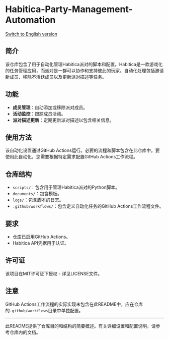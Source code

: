 # Habitica-Party-Management-Automation

[Switch to English version](README_en.md)

## 简介

该仓库包含了用于自动化管理Habitica派对的脚本和配置。Habitica是一款游戏化的任务管理应用，而派对是一群可以协作和支持彼此的玩家。自动化处理包括邀请新成员、移除不活跃成员以及更新派对描述等任务。

## 功能

- **成员管理**：自动添加或移除派对成员。
- **活动监控**：跟踪成员活动。
- **派对描述更新**：定期更新派对描述以包含相关信息。

## 使用方法

该自动化设置通过GitHub Actions运行。必要的流程和脚本包含在此仓库中。要使用此自动化，您需要根据特定需求配置GitHub Actions工作流程。

## 仓库结构

- `scripts/`：包含用于管理Habitica派对的Python脚本。
- `documents/`：包含模板。
- `logs/`：包含脚本的日志。
- `.github/workflows/`：包含定义自动化任务的GitHub Actions工作流程文件。

## 要求

- 仓库已启用GitHub Actions。
- Habitica API凭据用于认证。

## 许可证

该项目在MIT许可证下授权 - 详见LICENSE文件。

## 注意

GitHub Actions工作流程的实际实现未包含在此README中，应在仓库的`.github/workflows`目录中单独配置。

---

此README提供了仓库目的和结构的简要概述。有关详细设置和配置说明，请参考仓库内的文档。
